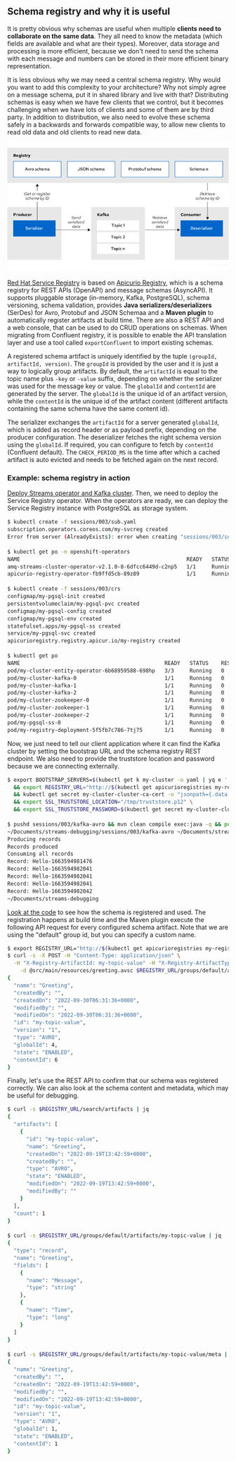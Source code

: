 ## Schema registry and why it is useful

It is pretty obvious why schemas are useful when multiple **clients need to collaborate on the same data**. They all
need to know the metadata (which fields are available and what are their types). Moreover, data storage and processing
is more efficient, because we don't need to send the schema with each message and numbers can be stored in their more
efficient binary representation.

It is less obvious why we may need a central schema registry. Why would you want to add this complexity to your
architecture? Why not simply agree on a message schema, put it in shared library and live with that? Distributing
schemas is easy when we have few clients that we control, but it becomes challenging when we have lots of clients and
some of them are by third party. In addition to distribution, we also need to evolve these schema safely in a backwards
and forwards compatible way, to allow new clients to read old data and old clients to read new data.

![](images/serdes.png)

[Red Hat Service Registry](https://www.redhat.com/en/technologies/cloud-computing/openshift/openshift-service-registry)
is based on [Apicurio Registry](https://www.apicur.io/registry), which is a schema registry for REST APIs (OpenAPI) and
message schemas (AsyncAPI). It supports pluggable storage (in-memory, Kafka, PostgreSQL), schema versioning, schema
validation, provides **Java serializers/deserializers** (SerDes) for Avro, Protobuf and JSON Schemaa and a **Maven
plugin** to automatically register artifacts at build time. There are also a REST API and a web console, that can be
used to do CRUD operations on schemas. When migrating from Confluent registry, it is possible to enable the API
translation layer and use a tool called `exportConfluent` to import existing schemas.

A registered schema artifact is uniquely identified by the tuple `(groupId, artifactId, version)`. The `groupId` is
provided by the user and it is just a way to logically group artifacts. By default, the `artifactId` is equal to the
topic name plus `-key` or `-value` suffix, depending on whether the serializer was used for the message key or value.
The `globalId` and `contentId` are generated by the server. The `globalId` is the unique id of an artifact version,
while the `contentId` is the unique id of the artifact content (different artifacts containing the same schema have the
same content id).

The serializer exchanges the `artifactId` for a server generated `globalId`, which is added as record header or as
payload prefix, depending on the producer configuration. The deserializer fetches the right schema version using
the `globalId`. If required, you can configure to fetch by `contentId` (Confluent default). The `CHECK_PERIOD_MS` is the
time after which a cached artifact is auto evicted and needs to be fetched again on the next record.

### Example: schema registry in action

[Deploy Streams operator and Kafka cluster](/sessions/001). Then, we need to deploy the Service Registry operator. When
the operators are ready, we can deploy the Service Registry instance with PostgreSQL as storage system.

```sh
$ kubectl create -f sessions/003/sub.yaml
subscription.operators.coreos.com/my-svcreg created
Error from server (AlreadyExists): error when creating "sessions/003/sub.yaml": operatorgroups.operators.coreos.com "local-operators" already exists

$ kubectl get po -n openshift-operators
NAME                                                     READY   STATUS    RESTARTS   AGE
amq-streams-cluster-operator-v2.1.0-8-6dfcc6449d-c2np5   1/1     Running   3          2d20h
apicurio-registry-operator-fb9ffd5cb-89z89               1/1     Running   0          46s

$ kubectl create -f sessions/003/crs
configmap/my-pgsql-init created
persistentvolumeclaim/my-pgsql-pvc created
configmap/my-pgsql-config created
configmap/my-pgsql-env created
statefulset.apps/my-pgsql-ss created
service/my-pgsql-svc created
apicurioregistry.registry.apicur.io/my-registry created

$ kubectl get po
NAME                                              READY   STATUS    RESTARTS   AGE
pod/my-cluster-entity-operator-6b68959588-698hp   3/3     Running   0          165m
pod/my-cluster-kafka-0                            1/1     Running   0          166m
pod/my-cluster-kafka-1                            1/1     Running   0          166m
pod/my-cluster-kafka-2                            1/1     Running   0          166m
pod/my-cluster-zookeeper-0                        1/1     Running   0          168m
pod/my-cluster-zookeeper-1                        1/1     Running   0          168m
pod/my-cluster-zookeeper-2                        1/1     Running   0          168m
pod/my-pgsql-ss-0                                 1/1     Running   0          8m36s
pod/my-registry-deployment-5f5fb7c786-7tj75       1/1     Running   0          53s
```

Now, we just need to tell our client application where it can find the Kafka cluster by setting the bootstrap URL and
the schema registry REST endpoint. We also need to provide the truststore location and password because we are
connecting externally.

```sh
$ export BOOTSTRAP_SERVERS=$(kubectl get k my-cluster -o yaml | yq e '.status.listeners[2].bootstrapServers') \
  && export REGISTRY_URL="http://$(kubectl get apicurioregistries my-registry -o 'jsonpath={.status.info.host}')/apis/registry/v2" \
  && kubectl get secret my-cluster-cluster-ca-cert -o "jsonpath={.data['ca\.p12']}" | base64 -d > /tmp/truststore.p12 \
  && export SSL_TRUSTSTORE_LOCATION="/tmp/truststore.p12" \
  && export SSL_TRUSTSTORE_PASSWORD=$(kubectl get secret my-cluster-cluster-ca-cert -o "jsonpath={.data['ca\.password']}" | base64 -d)

$ pushd sessions/003/kafka-avro && mvn clean compile exec:java -q && popd
~/Documents/streams-debugging/sessions/003/kafka-avro ~/Documents/streams-debugging
Producing records
Records produced
Consuming all records
Record: Hello-1663594981476
Record: Hello-1663594982041
Record: Hello-1663594982041
Record: Hello-1663594982041
Record: Hello-1663594982042
~/Documents/streams-debugging
```

[Look at the code](/sessions/003/kafka-avro) to see how the schema is registered and used. The registration happens at
build time and the Maven plugin execute the following API request for every configured schema artifact. Note that we are
using the "default" group id, but you can specify a custom name.

```sh
$ export REGISTRY_URL="http://$(kubectl get apicurioregistries my-registry -o 'jsonpath={.status.info.host}')/apis/registry/v2"
$ curl -s -X POST -H "Content-Type: application/json" \
  -H "X-Registry-ArtifactId: my-topic-value" -H "X-Registry-ArtifactType: AVRO" \
    -d @src/main/resources/greeting.avsc $REGISTRY_URL/groups/default/artifacts?ifExists=RETURN_OR_UPDATE
{
  "name": "Greeting",
  "createdBy": "",
  "createdOn": "2022-09-30T06:31:36+0000",
  "modifiedBy": "",
  "modifiedOn": "2022-09-30T06:31:36+0000",
  "id": "my-topic-value",
  "version": "1",
  "type": "AVRO",
  "globalId": 4,
  "state": "ENABLED",
  "contentId": 6
}
```

Finally, let's use the REST API to confirm that our schema was registered correctly. We can also look at the schema
content and metadata, which may be useful for debugging.

```sh
$ curl -s $REGISTRY_URL/search/artifacts | jq
{
  "artifacts": [
    {
      "id": "my-topic-value",
      "name": "Greeting",
      "createdOn": "2022-09-19T13:42:59+0000",
      "createdBy": "",
      "type": "AVRO",
      "state": "ENABLED",
      "modifiedOn": "2022-09-19T13:42:59+0000",
      "modifiedBy": ""
    }
  ],
  "count": 1
}

$ curl -s $REGISTRY_URL/groups/default/artifacts/my-topic-value | jq
{
  "type": "record",
  "name": "Greeting",
  "fields": [
    {
      "name": "Message",
      "type": "string"
    },
    {
      "name": "Time",
      "type": "long"
    }
  ]
}

$ curl -s $REGISTRY_URL/groups/default/artifacts/my-topic-value/meta | jq
{
  "name": "Greeting",
  "createdBy": "",
  "createdOn": "2022-09-19T13:42:59+0000",
  "modifiedBy": "",
  "modifiedOn": "2022-09-19T13:42:59+0000",
  "id": "my-topic-value",
  "version": "1",
  "type": "AVRO",
  "globalId": 1,
  "state": "ENABLED",
  "contentId": 1
}
```
